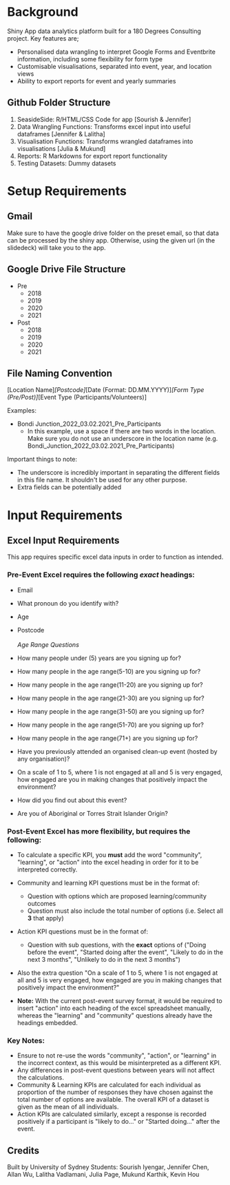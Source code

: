 # Background
Shiny App data analytics platform built for a 180 Degrees Consulting project. 
Key features are;
- Personalised data wrangling to interpret Google Forms and Eventbrite information, including some flexibility for form type
- Customisable visualisations, separated into event, year, and location views
- Ability to export reports for event and yearly summaries

## Github Folder Structure
1. SeasideSide: R/HTML/CSS Code for app [Sourish & Jennifer]
2. Data Wrangling Functions: Transforms excel input into useful dataframes [Jennifer & Lalitha]
3. Visualisation Functions: Transforms wrangled dataframes into visualisations [Julia & Mukund]
4. Reports: R Markdowns for export report functionality
5. Testing Datasets: Dummy datasets

# Setup Requirements

## Gmail
Make sure to have the google drive folder on the preset email, so that data can be processed by the shiny app. Otherwise, using the given url (in the slidedeck) will take you to the app. 

## Google Drive File Structure
* Pre
  * 2018
  * 2019
  * 2020
  * 2021
* Post
  * 2018
  * 2019
  * 2020
  * 2021

## File Naming Convention
[Location Name]_[Postcode]_[Date (Format: DD.MM.YYYY)]_[Form Type (Pre/Post)]_[Event Type (Participants/Volunteers)]

Examples:
* Bondi Junction_2022_03.02.2021_Pre_Participants
  * In this example, use a space if there are two words in the location. Make sure you do not use an underscore in the location name (e.g. Bondi_Junction_2022_03.02.2021_Pre_Participants)

Important things to note:
* The underscore is incredibly important in separating the different fields in this file name. It shouldn't be used for any other purpose.
* Extra fields can be potentially added

# Input Requirements

## Excel Input Requirements 
This app requires specific excel data inputs in order to function as intended.

### Pre-Event Excel requires the following *exact* headings:
* Email
* What pronoun do you identify with?
* Age
* Postcode<br/><br/>
_Age Range Questions_
* How many people under (5) years are you signing up for?
* How many people in the age range(5-10) are you signing up for?
* How many people in the age range(11-20) are you signing up for?
* How many people in the age range(21-30) are you signing up for?
* How many people in the age range(31-50) are you signing up for?
* How many people in the age range(51-70) are you signing up for?
* How many people in the age range(71+) are you signing up for?
* Have you previously attended an organised clean-up event (hosted by any organisation)?

* On a scale of 1 to 5, where 1 is not engaged at all and 5 is very engaged, how engaged are you in making changes that positively impact the environment?
* How did you find out about this event?
* Are you of Aboriginal or Torres Strait Islander Origin?

### Post-Event Excel has more flexibility, but requires the following:
* To calculate a specific KPI, you **must** add the word "community", "learning", or "action" into the excel heading in order for it to be interpreted correctly.
* Community and learning KPI questions must be in the format of:
  * Question with options which are proposed learning/community outcomes
  * Question must also include the total number of options (i.e. Select all **3** that apply)
* Action KPI questions must be in the format of:
  * Question with sub questions, with the **exact** options of ("Doing before the event", "Started doing after the event", "Likely to do in the next 3 months", "Unlikely to do in the next 3 months")
* Also the extra question "On a scale of 1 to 5, where 1 is not engaged at all and 5 is very engaged, how engaged are you in making changes that positively impact the environment?"

* **Note:** With the current post-event survey format, it would be required to insert "action" into each heading of the excel spreadsheet manually, whereas the "learning" and "community" questions already have the headings embedded. 

### Key Notes:
* Ensure to not re-use the words "community", "action", or "learning" in the incorrect context, as this would be misinterpreted as a different KPI.
* Any differences in post-event questions between years will not affect the calculations.
* Community & Learning KPIs are calculated for each individual as proportion of the number of responses they have chosen against the total number of options are available. The overall KPI of a dataset is given as the mean of all individuals.
* Action KPIs are calculated similarly, except a response is recorded positively if a participant is "likely to do..." or "Started doing..." after the event. 

## Credits
Built by University of Sydney Students: Sourish Iyengar, Jennifer Chen, Allan Wu, Lalitha Vadlamani, Julia Page, Mukund Karthik, Kevin Hou
